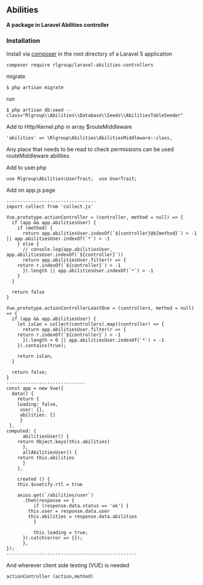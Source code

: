 ## Abilities ##
**A package in Laravel Abilities controller**


### Installation ###

Install via [composer](http://getcomposer.org) in the root directory of a Laravel 5 application

    composer require rlgroup/laravel-abilities-controllers

migrate

	$ php artisan migrate
	
run 

	$ php artisan db:seed --class="Rlgroup\\Abilities\\Database\\Seeds\\AbilitiesTableSeeder"

Add to Http/Kernel.php in array $routeMiddleware

	'abilities' => \Rlgroup\Abilities\AbilitiesMiddleware::class,

Any place that needs to be read to check permissions can be used
routeMiddleware abilities


Add to user.php

	use Rlgroup\Abilities\UserTrait;  use UserTrait;


Add on app.js page

	---------------------------------
	import collect from 'collect.js'
	
	Vue.prototype.actionController = (controller, method = null) => {
	  if (app && app.abilitiesUser) {
	    if (method) {
	      return app.abilitiesUser.indexOf(`${controller}@${method}`) > -1 || app.abilitiesUser.indexOf(`*`) > -1
	    } else {
	      // console.log(app.abilitiesUser, app.abilitiesUser.indexOf(`${controller}`))
	      return app.abilitiesUser.filter(r => {
		return r.indexOf(`${controller}`) > -1
	      }).length || app.abilitiesUser.indexOf(`*`) > -1
	    }
	  }

	  return false
	}

	Vue.prototype.actionControllerLeastOne = (controllers, method = null) => {
	  if (app && app.abilitiesUser) {
	    let isCan = collect(controllers).map((controller) => {
	      return app.abilitiesUser.filter(r => {
		return r.indexOf(`${controller}`) > -1
	      }).length > 0 || app.abilitiesUser.indexOf(`*`) > -1
	    }).contains(true);

	    return isCan;
	  }

	  return false;
	}
	-----------------------------
	const app = new Vue({
	  data() {
	    return {
		loading: false,
		 user: {},
		 abilities: []
	     }
	 },
 	computed: {
	      abilitiesUser() {
		return Object.keys(this.abilities)
	      },
	      allAbilitiesUser() {
		return this.abilities
	      }
	    },

	    created () {
		this.$vuetify.rtl = true

		axios.get(`/abilities/user`)
		  .then(response => {
		      if (response.data.status == 'ok') {
			this.user = response.data.user
			this.abilities = response.data.abilities
		      }

		      this.loading = true;
		  }).catch(error => {});
	      },
	});
	------------------------------------------------

And wherever client side testing (VUE) is needed

	actionController (action,method)


